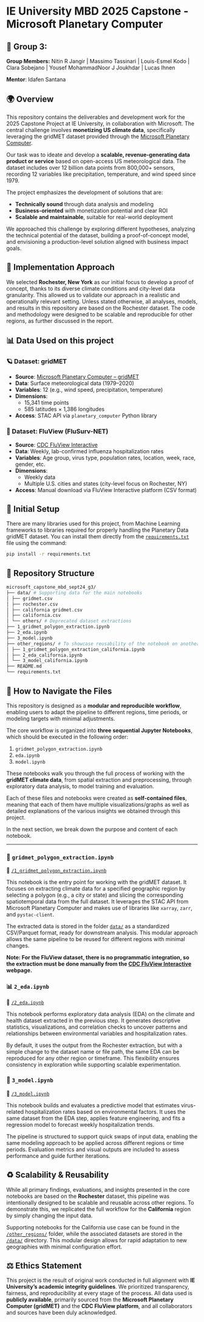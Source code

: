 # IE University MBD 2025 Capstone - Microsoft Planetary Computer

## 👥 Group 3:  
**Group Members:** Nitin R Jangir | Massimo Tassinari | Louis-Esmel Kodo | Clara Sobejano | Yousef MohammadNoor J Joukhdar | Lucas Ihnen 

**Mentor**: Idafen Santana

## 🌍 Overview

This repository contains the deliverables and development work for the 2025 Capstone Project at IE University, in collaboration with Microsoft. The central challenge involves **monetizing US climate data**, specifically leveraging the gridMET dataset provided through the [Microsoft Planetary Computer](https://planetarycomputer.microsoft.com/dataset/gridmet). 

Our task was to ideate and develop a **scalable, revenue-generating data product or service** based on open-access US meteorological data. The dataset includes over 12 billion data points from 800,000+ sensors, recording 12 variables like precipitation, temperature, and wind speed since 1979. 

The project emphasizes the development of solutions that are:

- **Technically sound** through data analysis and modeling  
- **Business-oriented** with monetization potential and clear ROI  
- **Scalable and maintainable**, suitable for real-world deployment  

We approached this challenge by exploring different hypotheses, analyzing the technical potential of the dataset, building a proof-of-concept model, and envisioning a production-level solution aligned with business impact goals.

## 🔭 Implementation Approach
We selected **Rochester, New York** as our initial focus to develop a proof of concept, thanks to its diverse climate conditions and city-level data granularity. This allowed us to validate our approach in a realistic and operationally relevant setting. Unless stated otherwise, all analyses, models, and results in this repository are based on the Rochester dataset. The code and methodology were designed to be scalable and reproducible for other regions, as further discussed in the report.

## 📊 Data Used on this project
### 🪐 Dataset: gridMET
- **Source**: [Microsoft Planetary Computer – gridMET](https://planetarycomputer.microsoft.com/dataset/gridmet)
- **Data**: Surface meteorological data (1979–2020)
- **Variables**: 12 (e.g., wind speed, precipitation, temperature)
- **Dimensions**:  
  - 15,341 time points  
  - 585 latitudes × 1,386 longitudes
- **Access**: STAC API via `planetary_computer` Python library

### 🦠 Dataset: FluView (FluSurv-NET)
- **Source**: [CDC FluView Interactive](https://gis.cdc.gov/GRASP/Fluview/FluHospRates.html)
- **Data**: Weekly, lab-confirmed influenza hospitalization rates
- **Variables**: Age group, virus type, population rates, location, week, race, gender, etc.
- **Dimensions**:  
  - Weekly data  
  - Multiple U.S. cities and states (city-level focus on Rochester, NY)
- **Access**: Manual download via FluView Interactive platform (CSV format)

## 🔧 Initial Setup
There are many libraries used for this project, from Machine Learning frameworks to libraries required for properly handling the Planetary Data gridMET dataset. You can install them directly from the [`requirements.txt`](requirements.txt) file using the command:
```bash
pip install -r requirements.txt
```

## 📁 Repository Structure
```bash
microsoft_capstone_mbd_sept24_g3/ 
├── data/ # Supporting data for the main notebooks
│ ├── gridmet.csv
│ ├── rochester.csv
│ ├── california gridmet.csv
│ ├── california.csv
│ └── others/ # Deprecated dataset extractions 
├── 1_gridmet_polygon_extraction.ipynb
├── 2_eda.ipynb
├── 3_model.ipynb
├── other_regions/ # To showcase reusability of the notebook on another region
│ ├── 1_gridmet_polygon_extraction_california.ipynb
│ ├── 2_eda_california.ipynb
│ └── 3_model_california.ipynb
├── README.md 
└── requirements.txt
```

## 🚢 How to Navigate the Files

This repository is designed as a **modular and reproducible workflow**, enabling users to adapt the pipeline to different regions, time periods, or modeling targets with minimal adjustments.

The core workflow is organized into **three sequential Jupyter Notebooks**, which should be executed in the following order:

1. `gridmet_polygon_extraction.ipynb`
2. `eda.ipynb`  
3. `model.ipynb`

These notebooks walk you through the full process of working with the **gridMET climate data**, from spatial extraction and preprocessing, through exploratory data analysis, to model training and evaluation.

Each of these files and notebooks were created as **self-contained files**, meaning that each of them have multiple visualizations/graphs as well as detailed explanations of the various insights we obtained through this project.

In the next section, we break down the purpose and content of each notebook.

---

### 📍 `gridmet_polygon_extraction.ipynb`
🔗 [`/1_gridmet_polygon_extraction.ipynb`](./1_gridmet_polygon_extraction.ipynb)

This notebook is the entry point for working with the gridMET dataset. It focuses on extracting climate data for a specified geographic region by selecting a polygon (e.g., a city or state) and slicing the corresponding spatiotemporal data from the full dataset. It leverages the STAC API from Microsoft Planetary Computer and makes use of libraries like `xarray`, `zarr`, and `pystac-client`.

The extracted data is stored in the folder [`data/`](./data/) as a standardized CSV/Parquet format, ready for downstream analysis. This modular approach allows the same pipeline to be reused for different regions with minimal changes.  

**Note: For the FluView dataset, there is no programmatic integration, so the extraction must be done manually from the [CDC FluView Interactive](https://gis.cdc.gov/GRASP/Fluview/FluHospRates.html) webpage.**

### 📊 `2_eda.ipynb`
🔗 [`/2_eda.ipynb`](./2_eda.ipynb)

This notebook performs exploratory data analysis (EDA) on the climate and health dataset extracted in the previous step. It generates descriptive statistics, visualizations, and correlation checks to uncover patterns and relationships between environmental variables and hospitalization rates.

By default, it uses the output from the Rochester extraction, but with a simple change to the dataset name or file path, the same EDA can be reproduced for any other region or timeframe. This flexibility ensures consistency in exploration while supporting scalable experimentation.  

### 🤖 `3_model.ipynb`
🔗 [`/3_model.ipynb`](./3_model.ipynb)

This notebook builds and evaluates a predictive model that estimates virus-related hospitalization rates based on environmental factors. It uses the same dataset from the EDA step, applies feature engineering, and fits a regression model to forecast weekly hospitalization trends.

The pipeline is structured to support quick swaps of input data, enabling the same modeling approach to be applied across different regions or time periods. Evaluation metrics and visual outputs are included to assess performance and guide further iterations.  

## ♻️ Scalability & Reusability

While all primary findings, evaluations, and insights presented in the core notebooks are based on the **Rochester** dataset, this pipeline was intentionally designed to be scalable and reusable across other regions. To demonstrate this, we replicated the full workflow for the **California** region by simply changing the input data.

Supporting notebooks for the California use case can be found in the [`/other_regions/`](./other_regions/) folder, while the associated datasets are stored in the [`/data/`](./data/) directory. This modular design allows for rapid adaptation to new geographies with minimal configuration effort.

## ⚖️ Ethics Statement

This project is the result of original work conducted in full alignment with **IE University’s academic integrity guidelines**. We prioritized transparency, fairness, and reproducibility at every stage of the process. All data used is **publicly available**, primarily sourced from the **Microsoft Planetary Computer (gridMET)** and the **CDC FluView platform**, and all collaborators and sources have been duly acknowledged.
